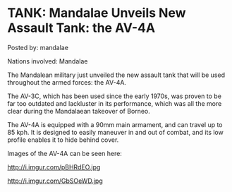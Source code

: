 # TANK: Mandalae Unveils New Assault Tank: the AV-4A

Posted by: mandalae

Nations involved: Mandalae

The Mandalean military just unveiled the new assault tank that will be used throughout the armed forces: the AV-4A.

The AV-3C, which has been used since the early 1970s, was proven to be far too outdated and lackluster in its performance, which was all the more clear during the Mandalaean takeover of Borneo.

The AV-4A is equipped with a 90mm main armament, and can travel up to 85 kph. It is designed to easily maneuver in and out of combat, and its low profile enables it to hide behind cover.

Images of the AV-4A can be seen here:

http://i.imgur.com/pBHRdEO.jpg

http://i.imgur.com/GbSOeWD.jpg